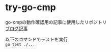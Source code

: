 # try-go-cmp
go-cmpの動作確認用の記事に使用したリポジトリ  
[ブログ記事](https://y-zumi.hatenablog.com/entry/2019/08/11/171713)

以下のコマンドでテストを実行  
`go test ./...`
